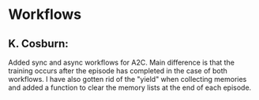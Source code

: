# Workflows

## K. Cosburn:

Added sync and async workflows for A2C. Main difference is that the training occurs after the episode has completed in the case of both workflows. I have also gotten rid of the "yield" when collecting memories and added a function to clear the memory lists at the end of each episode.
